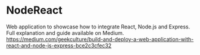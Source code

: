 # NodeReact
Web application to showcase how to integrate React, Node.js and Express.
Full explanation and guide available on Medium.
https://medium.com/geekculture/build-and-deploy-a-web-application-with-react-and-node-js-express-bce2c3cfec32
